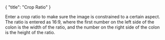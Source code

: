 {
    "title": "Crop Ratio"
}

Enter a crop ratio to make sure the image is constrained to a certain aspect. The ratio is entered as 16:9, where the first number on the left side of the colon is the width of the ratio, and the number on the right side of the colon is the height of the ratio.
